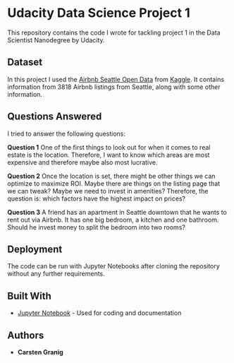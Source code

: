 # Udacity Data Science Project 1

This repository contains the code I wrote for tackling project 1 in the Data Scientist Nanodegree by Udacity.

## Dataset

In this project I used the [Airbnb Seattle Open Data](https://www.kaggle.com/airbnb/seattle) from [Kaggle](kaggle.com). It contains information from 3818 Airbnb listings from Seattle, along with some other information. 

## Questions Answered

I tried to answer the following questions:

**Question 1**
One of the first things to look out for when it comes to real estate is the location. Therefore, I want to know which areas are most expensive and therefore maybe also most lucrative.

**Question 2**
Once the location is set, there might be other things we can optimize to maximize ROI. Maybe there are things on the listing page that we can tweak? Maybe we need to invest in amenities? Therefore, the question is: which factors have the highest impact on prices?

**Question 3**
A friend has an apartment in Seattle downtown that he wants to rent out via Airbnb. It has one big bedroom, a kitchen and one bathroom. Should he invest money to split the bedroom into two rooms?



## Deployment

The code can be run with Jupyter Notebooks after cloning the repository without any further requirements.

## Built With

* [Jupyter Notebook](https://jupyter.org) - Used for coding and documentation


## Authors

* **Carsten Granig**


